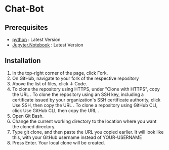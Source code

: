 # Chat-Bot

## Prerequisites
* [python](https://www.python.org/downloads/) : Latest Version
* [Jupyter.Notebook](https://jupyter.org/install) : Latest Version

## Installation
1. In the top-right corner of the page, click Fork.
2. On GitHub, navigate to your fork of the respective repository
3. Above the list of files, click ↓ Code.
4. To clone the repository using HTTPS, under "Clone with HTTPS", copy the URL . To clone the repository using an SSH key, including a certificate issued by your organization's SSH certificate authority, click Use SSH, then copy the URL . To clone a repository using GitHub CLI, click Use GitHub CLI, then copy the URL .
5. Open Git Bash.
6. Change the current working directory to the location where you want the cloned directory.
7. Type git clone, and then paste the URL you copied earlier. It will look like this, with your GitHub username instead of YOUR-USERNAME
8. Press Enter. Your local clone will be created.
